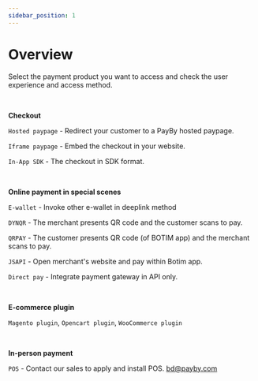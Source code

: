 ```yaml
---
sidebar_position: 1
---
```


# Overview

Select the payment product you want to access and check the user experience and access method.

<br/>

**Checkout**

`Hosted paypage` - Redirect your customer to a PayBy hosted paypage.

`Iframe paypage` - Embed the checkout in your website.

`In-App SDK` - The checkout in SDK format.

<br/>

**Online payment in special scenes**

`E-wallet` - Invoke other e-wallet in deeplink method

`DYNQR` - The merchant presents QR code and the customer scans to pay.

`QRPAY` - The customer presents QR code (of BOTIM app) and the merchant scans to pay.

`JSAPI` - Open merchant's website and pay within Botim app.

`Direct pay` - Integrate payment gateway in API only.

<br/>

**E-commerce plugin**

`Magento plugin`, `Opencart plugin`, `WooCommerce plugin`

<br/>

**In-person payment**

`POS` - Contact our sales to apply and install POS. bd@payby.com
